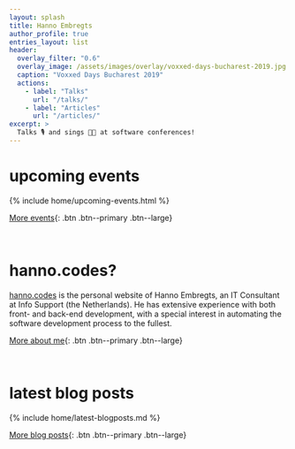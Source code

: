 ```yaml
---
layout: splash
title: Hanno Embregts
author_profile: true
entries_layout: list
header:
  overlay_filter: "0.6"
  overlay_image: /assets/images/overlay/voxxed-days-bucharest-2019.jpg
  caption: "Voxxed Days Bucharest 2019"
  actions:
    - label: "Talks"
      url: "/talks/"
    - label: "Articles"
      url: "/articles/"
excerpt: > 
  Talks 🎙 and sings 🎤🎸 at software conferences!
---
```


# upcoming events

{% include home/upcoming-events.html %}

[More events](/events){: .btn .btn--primary .btn--large}

<br/>

# hanno.codes?

[hanno.codes](https://hanno.codes) is the personal website of Hanno Embregts, an IT Consultant at Info Support (the Netherlands). He has extensive experience with both front- and back-end development, with a special interest in automating the software development process to the fullest.

[More about me](/about-me){: .btn .btn--primary .btn--large}

<br/>

# latest blog posts

{% include home/latest-blogposts.md %}

[More blog posts](/blog){: .btn .btn--primary .btn--large}
